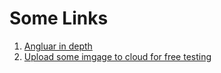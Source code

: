 # Some Links

1. [Angluar in depth](https://angularindepth.com/)
2. [Upload some imgage to cloud for free testing](https://imgbb.com/)
